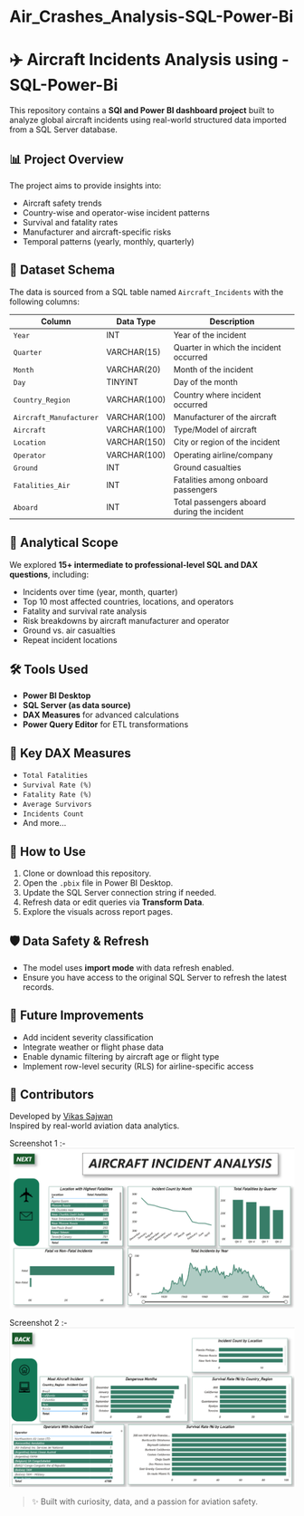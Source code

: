 # Air_Crashes_Analysis-SQL-Power-Bi
# ✈️ Aircraft Incidents Analysis using - SQL-Power-Bi

This repository contains a **SQl and Power BI dashboard project** built to analyze global aircraft incidents using real-world structured data imported from a SQL Server database.

## 📊 Project Overview

The project aims to provide insights into:
- Aircraft safety trends
- Country-wise and operator-wise incident patterns
- Survival and fatality rates
- Manufacturer and aircraft-specific risks
- Temporal patterns (yearly, monthly, quarterly)

## 📁 Dataset Schema

The data is sourced from a SQL table named `Aircraft_Incidents` with the following columns:

| Column                 | Data Type     | Description                                     |
|------------------------|---------------|-------------------------------------------------|
| `Year`                | INT           | Year of the incident                            |
| `Quarter`             | VARCHAR(15)   | Quarter in which the incident occurred          |
| `Month`               | VARCHAR(20)   | Month of the incident                           |
| `Day`                 | TINYINT       | Day of the month                                |
| `Country_Region`      | VARCHAR(100)  | Country where incident occurred                 |
| `Aircraft_Manufacturer` | VARCHAR(100)| Manufacturer of the aircraft                    |
| `Aircraft`            | VARCHAR(100)  | Type/Model of aircraft                          |
| `Location`            | VARCHAR(150)  | City or region of the incident                  |
| `Operator`            | VARCHAR(100)  | Operating airline/company                       |
| `Ground`              | INT           | Ground casualties                               |
| `Fatalities_Air`      | INT           | Fatalities among onboard passengers             |
| `Aboard`              | INT           | Total passengers aboard during the incident     |

## 🧠 Analytical Scope

We explored **15+ intermediate to professional-level SQL and DAX questions**, including:

- Incidents over time (year, month, quarter)
- Top 10 most affected countries, locations, and operators
- Fatality and survival rate analysis
- Risk breakdowns by aircraft manufacturer and operator
- Ground vs. air casualties
- Repeat incident locations

## 🛠 Tools Used

- **Power BI Desktop**  
- **SQL Server (as data source)**  
- **DAX Measures** for advanced calculations  
- **Power Query Editor** for ETL transformations

## 📌 Key DAX Measures

- `Total Fatalities`
- `Survival Rate (%)`
- `Fatality Rate (%)`
- `Average Survivors`
- `Incidents Count`
- And more...


## 📄 How to Use

1. Clone or download this repository.
2. Open the `.pbix` file in Power BI Desktop.
3. Update the SQL Server connection string if needed.
4. Refresh data or edit queries via **Transform Data**.
5. Explore the visuals across report pages.


## 🛡️ Data Safety & Refresh

- The model uses **import mode** with data refresh enabled.
- Ensure you have access to the original SQL Server to refresh the latest records.

## 🚀 Future Improvements

- Add incident severity classification
- Integrate weather or flight phase data
- Enable dynamic filtering by aircraft age or flight type
- Implement row-level security (RLS) for airline-specific access

## 🙌 Contributors

Developed by [Vikas Sajwan]([https://github.com/Vikas-Sajwan])  
Inspired by real-world aviation data analytics.

Screenshot 1 :- 
![image alt](https://github.com/Vikas-Sajwan/Air_Crashes_Analysis-SQL-Power-Bi/blob/3ff4a6425c88e3ee4cc14dd9e056d4fda1129bd7/Screenshot%201.png)


Screenshot 2 :-
![image alt](https://github.com/Vikas-Sajwan/Air_Crashes_Analysis-SQL-Power-Bi/blob/0988bd59041650d2fafc73b5ea583a9549d4fcfa/Screenshot%202.png)


> ✨ Built with curiosity, data, and a passion for aviation safety.
